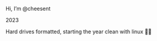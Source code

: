 Hi, I’m @cheesent

2023

Hard drives formatted, starting the year clean with linux 🤞🏻


<!---
What is this?
--->
